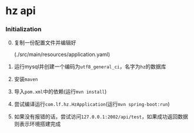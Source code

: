 hz api
======

### Initialization

0. 复制一份配置文件并编辑好

    (./src/main/resources/application.yaml)

0. 运行mysql并创建一个编码为`utf8_general_ci`，名字为`hz`的数据库
0. 安装`maven`
0. 导入`pom.xml`中的依赖(运行`mvn install`)
0. 尝试编译运行`com.lf.hz.HzApplication`(运行`mvn spring-boot:run`)
0. 如果没有报错的话，尝试访问`127.0.0.1:2002/api/test`，如果成功返回数据则表示环境搭建完成
